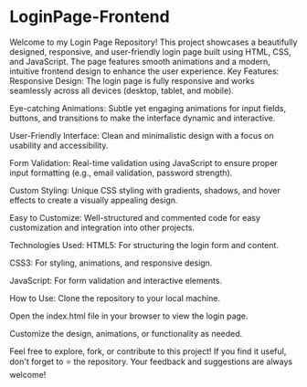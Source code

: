 # LoginPage-Frontend
Welcome to my Login Page Repository! This project showcases a beautifully designed, responsive, and user-friendly login page built using HTML, CSS, and JavaScript. The page features smooth animations and a modern, intuitive frontend design to enhance the user experience. 
Key Features:
Responsive Design: The login page is fully responsive and works seamlessly across all devices (desktop, tablet, and mobile).

Eye-catching Animations: Subtle yet engaging animations for input fields, buttons, and transitions to make the interface dynamic and interactive.

User-Friendly Interface: Clean and minimalistic design with a focus on usability and accessibility.

Form Validation: Real-time validation using JavaScript to ensure proper input formatting (e.g., email validation, password strength).

Custom Styling: Unique CSS styling with gradients, shadows, and hover effects to create a visually appealing design.

Easy to Customize: Well-structured and commented code for easy customization and integration into other projects.

Technologies Used:
HTML5: For structuring the login form and content.

CSS3: For styling, animations, and responsive design.

JavaScript: For form validation and interactive elements.

How to Use:
Clone the repository to your local machine.

Open the index.html file in your browser to view the login page.

Customize the design, animations, or functionality as needed.

Feel free to explore, fork, or contribute to this project! If you find it useful, don't forget to ⭐ the repository. Your feedback and suggestions are always welcome!
